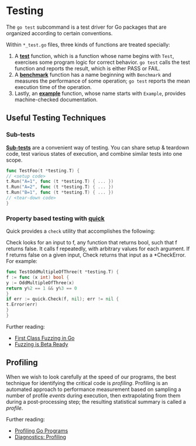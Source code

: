 # Testing

The `go test` subcommand is a test driver for Go packages that are organized according to certain conventions.

Within `*_test.go` files, three kinds of functions are treated specially:

1. A [**test**](https://pkg.go.dev/testing#pkg-overview) function, which is a function whose name begins with `Test`,
   exercises some program logic for correct behavior. `go test` calls the test function and reports the result, which is
   either PASS or FAIL.
2. A [**benchmark**](https://pkg.go.dev/testing#hdr-Benchmarks) function has a name beginning with `Benchmark` and
   measures the performance of some operation; `go test` reports the mean execution time of the operation.
3. Lastly, an [**example**](https://pkg.go.dev/testing#hdr-Examples) function, whose name starts with `Example`,
   provides machine-checked documentation.

## Useful Testing Techniques

### Sub-tests

[**Sub-tests**](https://pkg.go.dev/testing#hdr-Subtests_and_Sub_benchmarks) are a convenient way of testing. You can
share setup & teardown code, test various states of execution, and combine similar tests into one scope.

```go
func TestFoo(t *testing.T) {
// <setup code>
t.Run("A=1", func (t *testing.T) { ... })
t.Run("A=2", func (t *testing.T) { ... })
t.Run("B=1", func (t *testing.T) { ... })
// <tear-down code>
}
```

### Property based testing with [**quick**](https://pkg.go.dev/testing/quick)

Quick provides a `check` utility that accomplishes the following:

Check looks for an input to f, any function that returns bool, such that f returns false. It calls f repeatedly, with
arbitrary values for each argument. If f returns false on a given input, Check returns that input as a *CheckError. For
example:

```go
func TestOddMultipleOfThree(t *testing.T) {
f := func (x int) bool {
y := OddMultipleOfThree(x)
return y%2 == 1 && y%3 == 0
}
if err := quick.Check(f, nil); err != nil {
t.Error(err)
}
}
```

Further reading:

- [First Class Fuzzing in Go](https://go.googlesource.com/proposal/+/master/design/draft-fuzzing.md)
- [Fuzzing is Beta Ready](https://go.dev/blog/fuzz-beta)

## Profiling

When we wish to look carefully at the speed of our programs, the best technique for identifying the critical code is
*profiling*. Profiling is an automated approach to performance measurement based on sampling a number of profile
*events* during execution, then extrapolating from them during a post-processing step; the resulting statistical summary
is called a *profile*.

Further reading:

- [Profiling Go Programs](https://go.dev/blog/pprof)
- [Diagnostics: Profiling](https://golang.org/doc/diagnostics#profiling)